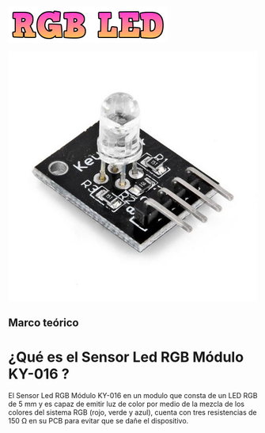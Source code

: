 ![](RGB_LED_titulo.png)

![](RGB_LED_imagen.jpg)

## Marco teórico
# ¿Qué es el Sensor Led RGB Módulo KY-016 ?
El Sensor Led RGB Módulo KY-016 en un modulo que consta de un LED RGB de 5 mm y es capaz de emitir luz de color por medio de la mezcla de los colores del sistema RGB (rojo, verde y azul), cuenta con tres resistencias de 150 Ω en su PCB para evitar que se dañe el dispositivo.
